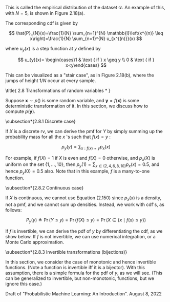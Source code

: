 This is called the empirical distribution of the dataset $\mathcal{D}$. An example of this, with $N=5$, is shown in Figure 2.18(a).

The corresponding cdf is given by

$$
\hat{P}_{N}(x)=\frac{1}{N} \sum_{n=1}^{N} \mathbb{I}\left(x^{(n)} \leq x\right)=\frac{1}{N} \sum_{n=1}^{N} u_{x^{(n)}}(x)
$$

where $u_{y}(x)$ is a step function at $y$ defined by

$$
u_{y}(x)= \begin{cases}1 & \text { if } x \geq y \\ 0 & \text { if } x<y\end{cases}
$$

This can be visualized as a "stair case", as in Figure 2.18(b), where the jumps of height $1 / N$ occur at every sample.

\title{
2.8 Transformations of random variables *
}

Suppose $\boldsymbol{x} \sim p()$ is some random variable, and $\boldsymbol{y}=f(\boldsymbol{x})$ is some deterministic transformation of it. In this section, we discuss how to compute $p(\boldsymbol{y})$.

\subsection*{2.8.1 Discrete case}

If $X$ is a discrete rv, we can derive the pmf for $Y$ by simply summing up the probability mass for all the $x$ 's such that $f(x)=y$ :

$$
p_{y}(y)=\sum_{x: f(x)=y} p_{x}(x)
$$

For example, if $f(X)=1$ if $X$ is even and $f(X)=0$ otherwise, and $p_{x}(X)$ is uniform on the set $\{1, \ldots, 10\}$, then $p_{y}(1)=\sum_{x \in\{2,4,6,8,10\}} p_{x}(x)=0.5$, and hence $p_{y}(0)=0.5$ also. Note that in this example, $f$ is a many-to-one function.

\subsection*{2.8.2 Continuous case}

If $X$ is continuous, we cannot use Equation (2.150) since $p_{x}(x)$ is a density, not a pmf, and we cannot sum up densities. Instead, we work with cdf's, as follows:

$$
P_{y}(y) \triangleq \operatorname{Pr}(Y \leq y)=\operatorname{Pr}(f(X) \leq y)=\operatorname{Pr}(X \in\{x \mid f(x) \leq y\})
$$

If $f$ is invertible, we can derive the pdf of $y$ by differentiating the cdf, as we show below. If $f$ is not invertible, we can use numerical integration, or a Monte Carlo approximation.

\subsection*{2.8.3 Invertible transformations (bijections)}

In this section, we consider the case of monotonic and hence invertible functions. (Note a function is invertible iff it is a bijector). With this assumption, there is a simple formula for the pdf of $y$, as we will see. (This can be generalized to invertible, but non-monotonic, functions, but we ignore this case.)

Draft of "Probabilistic Machine Learning: An Introduction". August 8, 2022